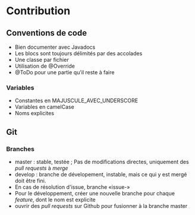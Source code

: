 # Contribution #

## Conventions de code ##

  * Bien documenter avec Javadocs
  * Les blocs sont toujours délimités par des accolades
  * Une classe par fichier
  * Utilisation de @Override 
  * @ToDo pour une partie qu’il reste à faire



### Variables ###

  * Constantes en MAJUSCULE_AVEC_UNDERSCORE
  * Variables en camelCase
  * Noms explicites



## Git ##

### Branches ###

  * master : stable, testée ; Pas de modifications directes, uniquement des *pull requests* à *merge*
  * develop : branche de dévelopement, instable, mais ce qui y est mergé doit être fini.
  * En cas de résolution d'issue, branche «issue-<number>»
  * Pour le développement, créer une nouvelle branche pour chaque *feature*, dont le nom est explicite
  * ouvrir des *pull requests* sur Github pour fusionner à la branche master
